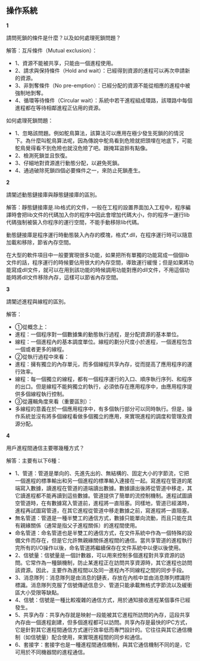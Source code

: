 ## 操作系統

**1**

請問死鎖的條件是什麼？以及如何處理死鎖問題？

解答：互斥條件（Mutual exclusion）：
- 1、資源不能被共享，只能由一個進程使用。
- 2、請求與保持條件（Hold and wait）：已經得到資源的進程可以再次申請新的資源。
- 3、非剝奪條件（No pre-emption）：已經分配的資源不能從相應的進程中被強制地剝奪。
- 4、循環等待條件（Circular wait）：系統中若干進程組成環路，該環路中每個進程都在等待相鄰進程正佔用的資源。

如何處理死鎖問題：
- 1、忽略該問題。例如鴕鳥算法，該算法可以應用在極少發生死鎖的的情況下。為什麼叫鴕鳥算法呢，因為傳說中鴕鳥看到危險就把頭埋在地底下，可能鴕鳥覺得看不到危險也就沒危險了吧。跟掩耳盜鈴有點像。
- 2、檢測死鎖並且恢復。
- 3、仔細地對資源進行動態分配，以避免死鎖。
- 4、通過破除死鎖四個必要條件之一，來防止死鎖產生。


**2**

請闡述動態鏈接庫與靜態鏈接庫的區別。

解答：靜態鏈接庫是.lib格式的文件，一般在工程的設置界面加入工程中，程序編譯時會把lib文件的代碼加入你的程序中因此會增加代碼大小，你的程序一運行lib代碼強制被裝入你程序的運行空間，不能手動移除lib代碼。

動態鏈接庫是程序運行時動態裝入內存的模塊，格式*.dll，在程序運行時可以隨意加載和移除，節省內存空間。
  
在大型的軟件項目中一般要實現很多功能，如果把所有單獨的功能寫成一個個lib文件的話，程序運行的時候要佔用很大的內存空間，導致運行緩慢；但是如果將功能寫成dll文件，就可以在用到該功能的時候調用功能對應的dll文件，不用這個功能時將dll文件移除內存，這樣可以節省內存空間。
  
**3**

請闡述進程與線程的區別。

解答：

 - ①從概念上：
- 進程：一個程序對一個數據集的動態執行過程，是分配資源的基本單位。
- 線程：一個進程內的基本調度單位。線程的劃分尺度小於進程，一個進程包含一個或者更多的線程。
 - ②從執行過程中來看：
- 進程：擁有獨立的內存單元，而多個線程共享內存，從而提高了應用程序的運行效率。
- 線程：每一個獨立的線程，都有一個程序運行的入口、順序執行序列、和程序的出口。但是線程不能夠獨立的執行，必須依存在應用程序中，由應用程序提供多個線程執行控制。
 - ③從邏輯角度來看（重要區別）：
- 多線程的意義在於一個應用程序中，有多個執行部分可以同時執行。但是，操作系統並沒有將多個線程看做多個獨立的應用，來實現進程的調度和管理及資源分配。


**4**

用戶進程間通信主要哪幾種方式？

解答：主要有以下6種：

 - 1、管道：管道是單向的、先進先出的、無結構的、固定大小的字節流，它把一個進程的標準輸出和另一個進程的標準輸入連接在一起。寫進程在管道的尾端寫入數據，讀進程在管道的道端讀出數據。數據讀出後將從管道中移走，其它讀進程都不能再讀到這些數據。管道提供了簡單的流控制機制。進程試圖讀空管道時，在有數據寫入管道前，進程將一直阻塞。同樣地，管道已經滿時，進程再試圖寫管道，在其它進程從管道中移走數據之前，寫進程將一直阻塞。
- 無名管道：管道是一種半雙工的通信方式，數據只能單向流動，而且只能在具有親緣關係（通常是指父子進程關係）的進程間使用。
- 命名管道：命名管道也是半雙工的通信方式，在文件系統中作為一個特殊的設備文件而存在，但是它允許無親緣關係進程間的通信。當共享管道的進程執行完所有的I/O操作以後，命名管道將繼續保存在文件系統中以便以後使用。
 - 2、信號量：信號量是一個計數器，可以用來控制多個進程對共享資源的訪問。它常作為一種鎖機制，防止某進程正在訪問共享資源時，其它進程也訪問該資源。因此，主要作為進程間以及同一進程內不同線程之間的同步手段。
 - 3、消息隊列：消息隊列是由消息的鏈表，存放在內核中並由消息隊列標識符標識。消息隊列克服了信號傳遞信息少、管道只能承載無格式字節流以及緩衝區大小受限等缺點。
 - 4、信號：信號是一種比較複雜的通信方式，用於通知接收進程某個事件已經發生。
 - 5、共享內存：共享內存就是映射一段能被其它進程所訪問的內存，這段共享內存由一個進程創建，但多個進程都可以訪問。共享內存是最快的IPC方式，它是針對其它進程間通信方式運行效率低而專門設計的。它往往與其它通信機制（如信號量）配合使用，來實現進程間的同步和通信。
 - 6、套接字：套接字也是一種進程間通信機制，與其它通信機制不同的是，它可用於不同機器間的進程通信。

